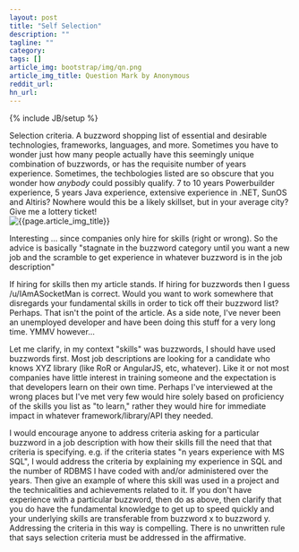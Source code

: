 ```yaml
---
layout: post
title: "Self Selection"
description: ""
tagline: ""
category: 
tags: []
article_img: bootstrap/img/qn.png
article_img_title: Question Mark by Anonymous
reddit_url:
hn_url:
---
```

{% include JB/setup %}
<div class="intro">
  <div class="intro-txt">
    Selection criteria. A buzzword shopping list of essential and desirable technologies, frameworks, languages, and more. Sometimes you have to wonder just how many people actually have this seemingly unique combination of buzzwords, or has the requisite number of years experience. Sometimes, the techbologies listed are so obscure that you wonder how <i>anybody</i> could possibly qualify. 7 to 10 years Powerbuilder experience, 5 years Java experience, extensive experience in .NET, SunOS and Altiris? Nowhere would this be a likely skillset, but in your average city? Give me a lottery ticket!
  </div>
<div class="intro-img-border">
<div class="intro-img-bevel">
<div class="intro-img">
<img class="article-image" title="{{page.article_img_title}}" src="{{ASSET_PATH}}/{{page.article_img}}"/>
</div>
</div>
</div>
</div>




Interesting ... since companies only hire for skills (right or wrong). So the advice is basically "stagnate in the buzzword category until you want a new job and the scramble to get experience in whatever buzzword is in the job description"



If hiring for skills then my article stands. If hiring for buzzwords then I guess /u/IAmASocketMan is correct. Would you want to work somewhere that disregards your fundamental skills in order to tick off their buzzword list? Perhaps. That isn't the point of the article. As a side note, I've never been an unemployed developer and have been doing this stuff for a very long time. YMMV however...



Let me clarify, in my context "skills" was buzzwords, I should have used buzzwords first.
Most job descriptions are looking for a candidate who knows XYZ library (like RoR or AngularJS, etc, whatever). Like it or not most companies have little interest in training someone and the expectation is that developers learn on their own time.
Perhaps I've interviewed at the wrong places but I've met very few would hire solely based on proficiency of the skills you list as "to learn," rather they would hire for immediate impact in whatever framework/library/API they needed.



I would encourage anyone to address criteria asking for a particular buzzword in a job description with how their skills fill the need that that criteria is specifying. e.g. if the criteria states "n years experience with MS SQL", I would address the criteria by explaining my experience in SQL and the number of RDBMS I have coded with and/or administered over the years. Then give an example of where this skill was used in a project and the technicalities and achievements related to it.
If you don't have experience with a particular buzzword, then do as above, then clarify that you do have the fundamental knowledge to get up to speed quickly and your underlying skills are transferable from buzzword x to buzzword y. Addressing the criteria in this way is compelling. There is no unwritten rule that says selection criteria must be addressed in the affirmative.